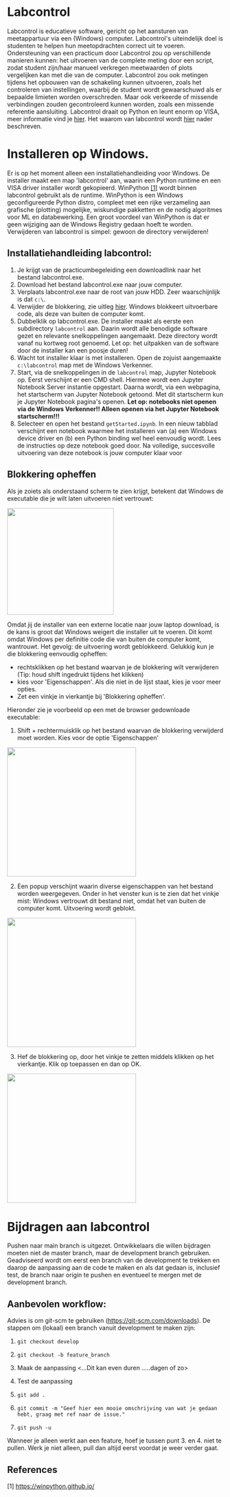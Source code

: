 # Labcontrol
Labcontrol is educatieve software, gericht op het aansturen van meetappartuur via een (Windows) computer. Labcontrol's uiteindelijk doel is studenten te helpen hun meetopdrachten correct uit te voeren. Ondersteuning van een practicum door Labcontrol zou op verschillende manieren kunnen: het uitvoeren van de complete meting door een script, zodat student zijn/haar manueel verkregen meetwaarden of plots vergelijken kan met die van de computer. Labcontrol zou ook metingen tijdens het opbouwen van de schakeling kunnen uitvoeren, zoals het controleren van instellingen, waarbij de student wordt gewaarschuwd als er bepaalde limieten worden overschreden. Maar ook verkeerde of missende verbindingen zouden gecontroleerd kunnen worden, zoals een missende referentie aansluiting. Labcontrol draait op Python en leunt enorm op VISA, meer informatie vind je [hier](https://github.com/Lectoraat-DB-S/labcontrol/wiki/Labcontrol:-wat-haal-ik-in-huis%3F). Het waarom van labcontrol wordt [hier](https://github.com/Lectoraat-DB-S/labcontrol/wiki/Waarom-Labcontrol) nader beschreven.   

# Installeren op Windows.
Er is op het moment alleen een installatiehandleiding voor Windows. De installer maakt een map 'labcontrol' aan, waarin een Python runtime en een VISA driver installer wordt gekopieerd. WinPython  [[1]](#1) wordt binnen labcontrol gebruikt als de runtime. WinPython is een Windows geconfigureerde Python distro, compleet met een rijke verzameling aan grafische (plotting) mogelijke, wiskundige pakketten en de nodig algoritmes voor ML en databewerking. Een groot voordeel van WinPython is dat er geen wijziging aan de Windows Registry gedaan hoeft te worden. Verwijderen van labcontrol is simpel: gewoon de directory verwijderen! 
## Installatiehandleiding labcontrol:
1. Je krijgt van de practicumbegeleiding een downloadlink naar het bestand labcontrol.exe.
2. Download het bestand labcontrol.exe naar jouw computer.
3. Verplaats labcontrol.exe naar de root van jouw HDD. Zeer waarschijnlijk is dat `c:\`.
4. Verwijder de blokkering, zie uitleg [hier](README.md#blokkering-opheffen). Windows blokkeert uitvoerbare code, als deze van buiten de computer komt.
5. Dubbelklik op labcontrol.exe. De installer maakt als eerste een subdirectory `labcontrol` aan. Daarin wordt alle benodigde software gezet en relevante snelkoppelingen aangemaakt. Deze directory wordt vanaf nu kortweg root genoemd. Let op: het uitpakken van de software door de installer kan een poosje duren!
6. Wacht tot installer klaar is met installeren. Open de zojuist aangemaakte `c:\labcontrol` map met de Windows Verkenner.
7. Start, via de snelkoppelingen in de `labcontrol` map, Jupyter Notebook op. Eerst verschijnt er een CMD shell. Hiermee wordt een Jupyter Notebook Server instantie opgestart. Daarna wordt, via een webpagina, het startscherm van Jupyter Notebook getoond. Met dit startscherm kun je Jupyter Notebook pagina's openen.  **Let op: notebooks niet openen via de Windows Verkenner!! Alleen openen via het Jupyter Notebook startscherm!!!**
8. Selecteer en open het bestand `getStarted.ipynb`. In een nieuw tabblad verschijnt een notebook waarmee het installeren van (a) een Windows device driver en (b) een Python binding wel heel eenvoudig wordt. Lees de instructies op deze notebook goed door. Na volledige, succesvolle uitvoering van deze notebook is jouw computer klaar voor 

## Blokkering opheffen
Als je zoiets als onderstaand scherm te zien krijgt, betekent dat Windows de executable die je wilt laten uitvoeren niet vertrouwt:

<img src="https://github.com/user-attachments/assets/19957f11-656b-4084-bcf4-0575152f7a50" width="248">

Omdat jij de installer van een externe locatie naar jouw laptop download, is de kans is groot dat Windows weigert die installer uit te voeren. Dit komt omdat Windows per definitie code die van buiten de computer komt, wantrouwt. Het gevolg: de uitvoering wordt geblokkeerd. Gelukkig kun je die blokkering eenvoudig opheffen:
* rechtsklikken op het bestand waarvan je de blokkering wilt verwijderen (Tip: houd shift ingedrukt tijdens het klikken)
* kies voor 'Eigenschappen'. Als die niet in de lijst staat, kies je voor meer opties.
* Zet een vinkje in vierkantje bij 'Blokkering opheffen'.

Hieronder zie je voorbeeld op een met de browser gedownloade executable:
1. Shift + rechtermuisklik op het bestand waarvan de blokkering verwijderd moet worden. Kies voor de optie 'Eigenschappen'

<img src="https://github.com/user-attachments/assets/8e4e99bd-3e30-4967-9ff7-900b86454e42" width="300">

2. Een popup verschijnt waarin diverse eigenschappen van het bestand worden weergegeven. Onder in het venster kun is te zien dat het vinkje mist: Windows vertrouwt dit bestand niet, omdat het van buiten de computer komt. Uitvoering wordt geblokt.

<img src="https://github.com/user-attachments/assets/32f251ba-c506-4b17-8764-335477d18e31" width="300">

3. Hef de blokkering op, door het vinkje te zetten middels klikken op het vierkantje. Klik op toepassen en dan op OK.
 
<img src="https://github.com/user-attachments/assets/721ef910-efdb-4a23-a032-3ea386005aa8" width="300">

# Bijdragen aan labcontrol
Pushen naar main branch is uitgezet. Ontwikkelaars die willen bijdragen moeten niet de master branch, maar de development branch gebruiken. Geadviseerd wordt om eerst een branch van de development te trekken en daarop de aanpassing aan de code te maken en als dat gedaan is, inclusief test, de branch naar origin te pushen en eventueel te mergen met de development branch. 
## Aanbevolen workflow:
Advies is om git-scm te gebruiken (https://git-scm.com/downloads). De stappen om (lokaal) een branch vanuit development te maken zijn:

1. `git checkout develop`
  
2. `git checkout -b feature_branch`

3. Maak de aanpassing
<...Dit kan even duren .....dagen of zo>   
4. Test de aanpassing

5. `git add .`

7. `git commit -m "Geef hier een mooie omschrijving van wat je gedaan hebt, graag met ref naar de issue." `

8. `git push -u`

Wanneer je alleen werkt aan een feature, hoef je tussen punt 3. en 4. niet te pullen. Werk je niet alleen, pull dan altijd eerst voordat je weer verder gaat.

## References
<a id="1">[1]</a> 
https://winpython.github.io/
